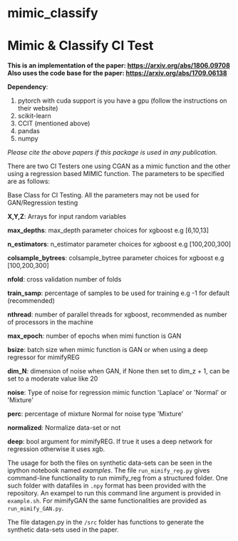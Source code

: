 # mimic_classify
# Mimic &amp; Classify CI Test

__This is an implementation of the paper: https://arxiv.org/abs/1806.09708__
__Also uses the code base for the paper: https://arxiv.org/abs/1709.06138__

__Dependency__:
1. pytorch with cuda support is you have a gpu (follow the instructions on their website)
2. scikit-learn
3. CCIT (mentioned above)
4. pandas
5. numpy

_Please cite the above papers if this package is used in any publication._ 

There are two CI Testers one using CGAN as a mimic function and the other using a regression based MIMIC function. The parameters to be specified are as follows:


Base Class for CI Testing. All the parameters may not be used for GAN/Regression testing
    

__X,Y,Z__: Arrays for input random variables

__max_depths__: max_depth parameter choices for xgboost e.g [6,10,13]

__n_estimators__: n_estimator parameter choices for xgboost e.g [100,200,300]

__colsample_bytrees__: colsample_bytree parameter choices for xgboost e.g [100,200,300]

__nfold__: cross validation number of folds

__train_samp__: percentage of samples to be used for training e.g -1 for default (recommended)

__nthread__: number of parallel threads for xgboost, recommended as number of processors in the machine

__max_epoch__: number of epochs when mimi function is GAN

__bsize__: batch size when mimic function is GAN or when using a deep regressor for mimifyREG

__dim_N__: dimension of noise when GAN, if None then set to dim_z + 1, can be set to a moderate value like 20

__noise__: Type of noise for regression mimic function 'Laplace' or 'Normal' or 'Mixture'

__perc__: percentage of mixture Normal for noise type 'Mixture'


__normalized__: Normalize data-set or not

__deep__: bool argument for mimifyREG. If true it uses a deep network for regression otherwise it uses xgb.


The usage for both the files on synthetic data-sets can be seen in the ipython notebook named _examples_. The file `run_mimify_reg.py` gives command-line functionality to run mimify_reg from a structured folder. One such folder with datafiles in `.npy` format has been provided with the repository. An exampel to run this command line argument is provided in `example.sh`.  For mimifyGAN the same functionalities are provided as `run_mimify_GAN.py`. 


The file datagen.py in the `/src` folder has functions to generate the synthetic data-sets used in the paper. 